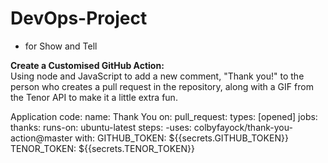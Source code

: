 # DevOps-Project
-	for Show and Tell

**Create a Customised GitHub Action:**
<br>
Using node and JavaScript to add a new comment, "Thank you!" to the person who creates a pull request in the repository, along with a GIF from the Tenor API to make it a little extra fun.

Application code:
name: Thank You
on:
pull_request:
types: [opened]
jobs:
thanks:
runs-on: ubuntu-latest
steps:
-uses: colbyfayock/thank-you-action@master
 with:
 GITHUB_TOKEN: ${{secrets.GITHUB_TOKEN}}
 TENOR_TOKEN: ${{secrets.TENOR_TOKEN}}

